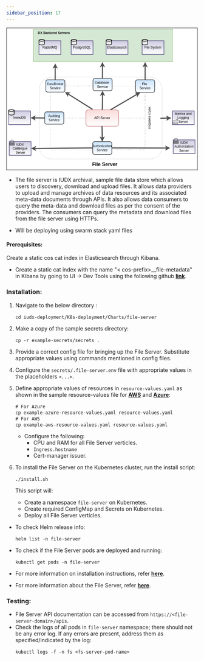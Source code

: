 ```yaml
---
sidebar_position: 17
---
```

<div style={{textAlign: 'center'}}>

![Architecture](../../../../resources/auth/file_server_overview.png)<br/>

</div>

+ The file server is IUDX archival, sample file data store which allows users to discovery, download and upload files. It allows data providers to upload and manage archives of data resources and its associated meta-data documents through APIs. It also allows data consumers to query the meta-data and download files as per the consent of the providers. The consumers can query the metadata and download files from the file server using HTTPs.


+ Will be deploying using swarm stack yaml files


#### Prerequisites:

Create a static cos cat index in Elasticsearch through Kibana.
- Create a static cat index with the name "< cos-prefix>__file-metadata" in Kibana by going to UI -> Dev Tools using the following github **[link](https://github.com/karthickp432001/iudx-developer-docs/blob/main/mapping/file-server-code.json)**.

### Installation:

1. Navigate to the below directory :
    ```
    cd iudx-deployment/K8s-deployment/Charts/file-server
    ```

2. Make a copy of the sample secrets directory:
    ```
    cp -r example-secrets/secrets .
    ```

3. Provide a correct config file for bringing up the File Server. Substitute appropriate values using commands mentioned in config files.

4. Configure the `secrets/.file-server.env` file with appropriate values in the placeholders `<...>`.

5. Define appropriate values of resources in `resource-values.yaml` as shown in the sample resource-values file for **[AWS](https://github.com/datakaveri/iudx-deployment/blob/5.0.0/K8s-deployment/Charts/rs-proxy/example-aws-resource-values.yaml)** and **[Azure](https://github.com/datakaveri/iudx-deployment/blob/5.0.0/K8s-deployment/Charts/rs-proxy/example-azure-resource-values.yaml)**:

    ```
    # For Azure
    cp example-azure-resource-values.yaml resource-values.yaml
    # For AWS
    cp example-aws-resource-values.yaml resource-values.yaml
    ```

    - Configure the following:
      - CPU and RAM for all File Server verticles.
      - `Ingress.hostname` 
      - Cert-manager issuer.

6. To install the File Server on the Kubernetes cluster, run the install script:
    ```
    ./install.sh
    ```

    This script will:
    - Create a namespace `file-server` on Kubernetes.
    - Create required ConfigMap and Secrets on Kubernetes.
    - Deploy all File Server verticles.

- To check Helm release info:
    ```
    helm list -n file-server
    ```

- To check if the File Server pods are deployed and running:
    ```
    kubectl get pods -n file-server
    ```

- For more information on installation instructions, refer **[here](https://github.com/datakaveri/iudx-deployment/tree/4.5.0/K8s-deployment/Charts/rs-proxy#introduction)**.
- For more information about the File Server, refer **[here](https://github.com/datakaveri/iudx-rs-proxy/tree/4.5.0#iudx-resource-proxy-server)**.

### Testing:

- File Server API documentation can be accessed from `https://<file-server-domain>/apis`.
- Check the logs of all pods in `file-server` namespace; there should not be any error log. If any errors are present, address them as specified/indicated by the log:
    ```
    kubectl logs -f -n fs <fs-server-pod-name>
    ```
